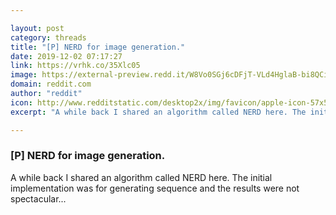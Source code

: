 ```yaml
---

layout: post
category: threads
title: "[P] NERD for image generation."
date: 2019-12-02 07:17:27
link: https://vrhk.co/35Xlc05
image: https://external-preview.redd.it/W8Vo0SGj6cDFjT-VLd4HglaB-bi8QCifT5clyKLxSCs.png?width=578&height=243&auto=webp&s=dc54190b9902ffb39e443ab59083d60f752767a4
domain: reddit.com
author: "reddit"
icon: http://www.redditstatic.com/desktop2x/img/favicon/apple-icon-57x57.png
excerpt: "A while back I shared an algorithm called NERD here. The initial implementation was for generating sequence and the results were not spectacular..."

---
```


### [P] NERD for image generation.

A while back I shared an algorithm called NERD here. The initial implementation was for generating sequence and the results were not spectacular...